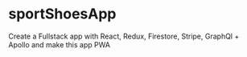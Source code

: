 # sportShoesApp
Create a Fullstack app with React, Redux, Firestore, Stripe, GraphQl + Apollo and make this app PWA
